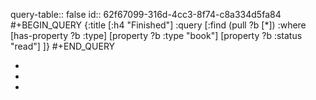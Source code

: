 query-table:: false
id:: 62f67099-316d-4cc3-8f74-c8a334d5fa84
  #+BEGIN_QUERY
  {:title [:h4 "Finished"]
   :query [:find (pull ?b [*])
           :where
  		[has-property ?b :type]
          [property ?b :type "book"]
          [property ?b :status "read"]
  ]}
  #+END_QUERY

-
-
-